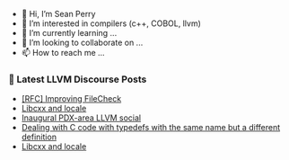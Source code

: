- 👋 Hi, I’m Sean Perry
- 👀 I’m interested in compilers (c++, COBOL, llvm)
- 🌱 I’m currently learning ...
- 💞️ I’m looking to collaborate on ...
- 📫 How to reach me ...

<!---
s66perry/s66perry is a ✨ special ✨ repository because its `README.md` (this file) appears on your GitHub profile.
You can click the Preview link to take a look at your changes.
--->
### 📕 Latest LLVM Discourse Posts

<!-- DISCOURSE-LLVM:START -->
- [[RFC] Improving FileCheck](https://discourse.llvm.org/t/rfc-improving-filecheck/54962#post_12)
- [Libcxx and locale](https://discourse.llvm.org/t/libcxx-and-locale/78917#post_8)
- [Inaugural PDX-area LLVM social](https://discourse.llvm.org/t/inaugural-pdx-area-llvm-social/78965#post_1)
- [Dealing with C code with typedefs with the same name but a different definition](https://discourse.llvm.org/t/dealing-with-c-code-with-typedefs-with-the-same-name-but-a-different-definition/78964#post_1)
- [Libcxx and locale](https://discourse.llvm.org/t/libcxx-and-locale/78917#post_7)
<!-- DISCOURSE-LLVM:END -->
